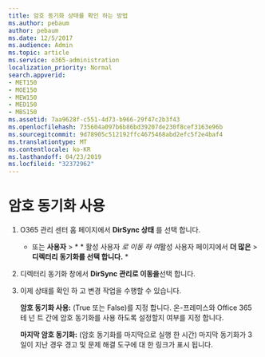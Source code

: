 ```yaml
---
title: 암호 동기화 상태를 확인 하는 방법
ms.author: pebaum
author: pebaum
ms.date: 12/5/2017
ms.audience: Admin
ms.topic: article
ms.service: o365-administration
localization_priority: Normal
search.appverid:
- MET150
- MOE150
- MEW150
- MED150
- MBS150
ms.assetid: 7aa9628f-c551-4d73-b966-29f47c2b3f43
ms.openlocfilehash: 735604a097b6b86bd39207de230f8cef3163e96b
ms.sourcegitcommit: 9d78905c512192ffc4675468abd2efc5f2e4baf4
ms.translationtype: MT
ms.contentlocale: ko-KR
ms.lasthandoff: 04/23/2019
ms.locfileid: "32372962"
---
```

# <a name="enable-password-sync"></a>암호 동기화 사용

1.  O365 관리 센터 홈 페이지에서 **DirSync 상태** 를 선택 합니다. 
    
     * 또는 **사용자** \> * * 활성 사용자 *로 이동 하 여*활성 사용자 페이지에서 **더 많은** \> **디렉터리 동기화를 선택 합니다.** * 
    
2. 디렉터리 동기화 창에서 **DirSync 관리로 이동을**선택 합니다. 
    
3. 이제 상태를 확인 하 고 변경 작업을 수행할 수 있습니다.
    
    **암호 동기화 사용:** (True 또는 False)를 지정 합니다. 온-프레미스와 Office 365 테 넌 트 간에 암호 동기화를 사용 하도록 설정할지 여부를 지정 합니다. 
    
    **마지막 암호 동기화:** (암호 동기화를 마지막으로 실행 한 시간) 마지막 동기화가 3 일이 지난 경우 경고 및 문제 해결 도구에 대 한 링크가 표시 됩니다. 
    

